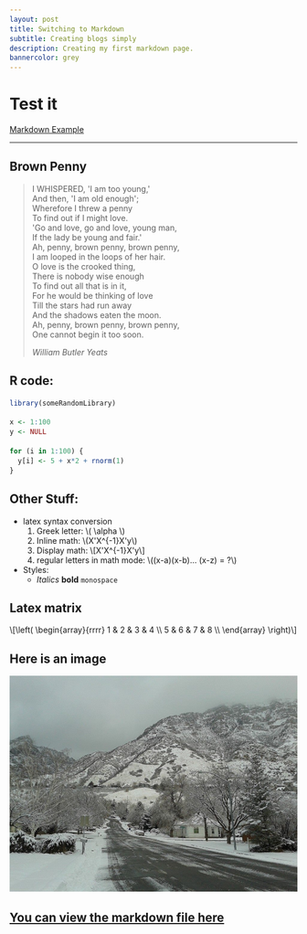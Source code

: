 ```yaml
---
layout: post
title: Switching to Markdown
subtitle: Creating blogs simply
description: Creating my first markdown page.
bannercolor: grey
---
```



# Test it
[Markdown Example](http://www.unexpected-vortices.com/sw/rippledoc/quick-markdown-example.html)

***


## Brown Penny

> I WHISPERED, 'I am too young,'  
> And then, 'I am old enough';  
> Wherefore I threw a penny  
> To find out if I might love.  
> 'Go and love, go and love, young man,  
> If the lady be young and fair.'  
> Ah, penny, brown penny, brown penny,  
> I am looped in the loops of her hair.  
> O love is the crooked thing,  
> There is nobody wise enough  
> To find out all that is in it,  
> For he would be thinking of love  
> Till the stars had run away  
> And the shadows eaten the moon.  
> Ah, penny, brown penny, brown penny,  
> One cannot begin it too soon.   
>
> *William Butler Yeats*

## R code: 

~~~R
library(someRandomLibrary)

x <- 1:100
y <- NULL

for (i in 1:100) {
  y[i] <- 5 + x*2 + rnorm(1)
}
~~~

## Other Stuff:

  - latex syntax conversion
      1. Greek letter: \\( \alpha \\)
      2. Inline math: \\(X'X^{-1}X'y\\)
      3. Display math: \\[X'X^{-1}X'y\\]
      4. regular letters in math mode: \\((x-a)(x-b)... (x-z) = ?\\)
  - Styles:
    - *Italics* **bold** `monospace` 

## Latex matrix
\\[\left(
  \begin{array}{rrrr}
    1 & 2 & 3 & 4 \\\\
    5 & 6 & 7 & 8 \\\\
  \end{array}
\right)\\]

## Here is an image
![example image](/img/briar.jpg)

## [You can view the markdown file here](https://github.com/luiarthur/luiarthur.github.io/blob/master/_posts/markdown/2015-06-24-markdown.md)
